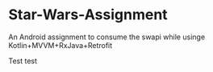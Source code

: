 # Star-Wars-Assignment
An Android assignment to consume the swapi while usinge Kotlin+MVVM+RxJava+Retrofit

Test test
